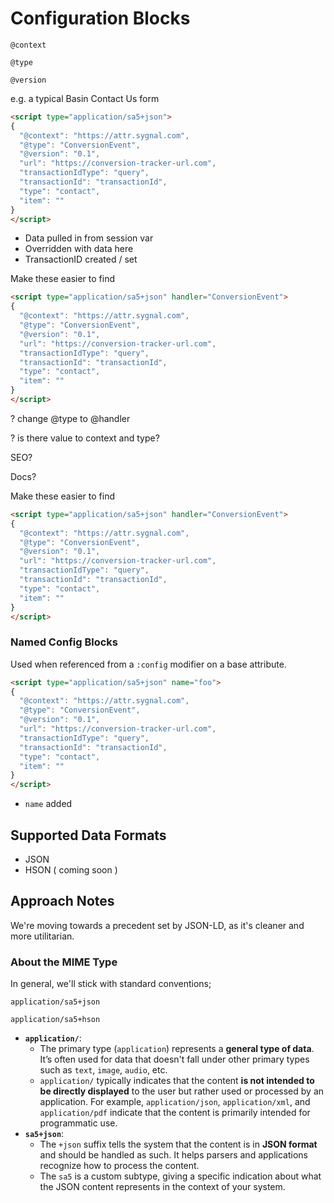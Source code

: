 # Configuration Blocks



`@context`



`@type`



`@version`





e.g. a typical Basin Contact Us form&#x20;

```html
<script type="application/sa5+json">
{
  "@context": "https://attr.sygnal.com",
  "@type": "ConversionEvent",
  "@version": "0.1",
  "url": "https://conversion-tracker-url.com", 
  "transactionIdType": "query", 
  "transactionId": "transactionId",
  "type": "contact",
  "item": ""  
}
</script>
```

* Data pulled in from session var&#x20;
* Overridden with data here
* TransactionID created / set&#x20;



Make these easier to find&#x20;

```html
<script type="application/sa5+json" handler="ConversionEvent">
{
  "@context": "https://attr.sygnal.com",
  "@type": "ConversionEvent",
  "@version": "0.1",
  "url": "https://conversion-tracker-url.com", 
  "transactionIdType": "query", 
  "transactionId": "transactionId",
  "type": "contact",
  "item": ""  
}
</script>
```





? change @type to @handler   &#x20;

? is there value to context and type?  &#x20;

SEO?&#x20;

Docs?&#x20;

Make these easier to find&#x20;

```html
<script type="application/sa5+json" handler="ConversionEvent">
{
  "@context": "https://attr.sygnal.com",
  "@type": "ConversionEvent",
  "@version": "0.1",
  "url": "https://conversion-tracker-url.com", 
  "transactionIdType": "query", 
  "transactionId": "transactionId",
  "type": "contact",
  "item": ""  
}
</script>
```











### Named Config Blocks

Used when referenced from a `:config` modifier on a base attribute.&#x20;

```html
<script type="application/sa5+json" name="foo">
{
  "@context": "https://attr.sygnal.com",
  "@type": "ConversionEvent",
  "@version": "0.1",
  "url": "https://conversion-tracker-url.com", 
  "transactionIdType": "query", 
  "transactionId": "transactionId",
  "type": "contact",
  "item": ""  
}
</script>
```

* `name` added&#x20;





## Supported Data Formats

* JSON
* HSON ( coming soon )&#x20;

## Approach Notes

We're moving towards a precedent set by JSON-LD, as it's cleaner and more utilitarian.&#x20;

### About the MIME Type

In general, we'll stick with standard conventions; &#x20;

```
application/sa5+json
```

```
application/sa5+hson
```

* **`application/`**:
  * The primary type (`application`) represents a **general type of data**. It’s often used for data that doesn't fall under other primary types such as `text`, `image`, `audio`, etc.
  * `application/` typically indicates that the content **is not intended to be directly displayed** to the user but rather used or processed by an application. For example, `application/json`, `application/xml`, and `application/pdf` indicate that the content is primarily intended for programmatic use.
* **`sa5+json`**:
  * The `+json` suffix tells the system that the content is in **JSON format** and should be handled as such. It helps parsers and applications recognize how to process the content.
  * The `sa5` is a custom subtype, giving a specific indication about what the JSON content represents in the context of your system.

####

